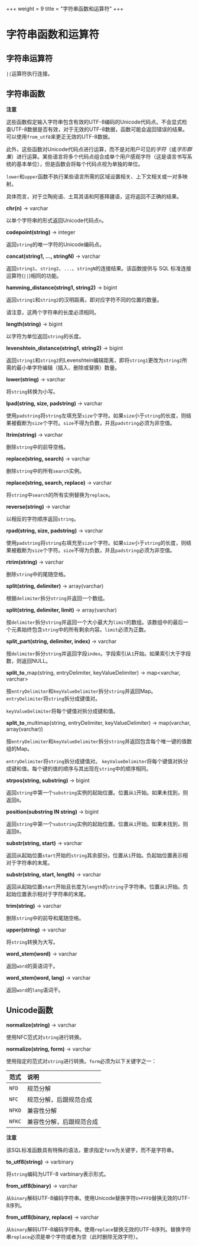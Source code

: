 +++
weight = 9
title = "字符串函数和运算符"
+++

# 字符串函数和运算符

## 字符串运算符

`||`运算符执行连接。

## 字符串函数

**注意**

这些函数假定输入字符串包含有效的UTF-8编码的Unicode代码点。不会显式检查UTF-8数据是否有效，对于无效的UTF-8数据，函数可能会返回错误的结果。可以使用`from_utf8`来更正无效的UTF-8数据。

此外，这些函数对Unicode代码点进行运算，而不是对用户可见的*字符*（或*字形群集*）进行运算。某些语言将多个代码点组合成单个用户感观字符（这是语言书写系统的基本单位），但是函数会将每个代码点视为单独的单位。

`lower`和`upper`函数不执行某些语言所需的区域设置相关、上下文相关或一对多映射。

具体而言，对于立陶宛语、土耳其语和阿塞拜疆语，这将返回不正确的结果。

**chr(n)** -> varchar

以单个字符串的形式返回Unicode代码点`n`。

**codepoint(string)** -> integer

返回`string`的唯一字符的Unicode编码点。

**concat(string1, ..., stringN)** -> varchar

返回`string1`、`string2`、`...`、`stringN`的连接结果。该函数提供与 SQL 标准连接运算符(`||`)相同的功能。

**hamming\_distance(string1, string2)** -> bigint

返回`string1`和`string2`的汉明距离，即对应字符不同的位置的数量。

请注意，这两个字符串的长度必须相同。

**length(string)** -> bigint

以字符为单位返回`string`的长度。

**levenshtein\_distance(string1, string2)** -> bigint

返回`string1`和`string2`的Levenshtein编辑距离，即将`string1`更改为`string2`所需的最小单字符编辑（插入、删除或替换）数量。

**lower(string)** -> varchar

将`string`转换为小写。

**lpad(string, size, padstring)** -> varchar

使用`padstring`将`string`左填充至`size`个字符。如果`size`小于`string`的长度，则结果被截断为`size`个字符。`size`不得为负数，并且`padstring`必须为非空值。

**ltrim(string)** -> varchar

删除`string`中的前导空格。

**replace(string, search)** -> varchar

删除`string`中的所有`search`实例。

**replace(string, search, replace)** -> varchar

将`string`中`search`的所有实例替换为`replace`。

**reverse(string)** -> varchar

以相反的字符顺序返回`string`。

**rpad(string, size, padstring)** -> varchar

使用`padstring`将`string`右填充至`size`个字符。如果`size`小于`string`的长度，则结果被截断为`size`个字符。`size`不得为负数，并且`padstring`必须为非空值。

**rtrim(string)** -> varchar

删除`string`中的尾随空格。

**split(string, delimiter)** -> array(varchar)

根据`delimiter`拆分`string`并返回一个数组。

**split(string, delimiter, limit)** -> array(varchar)

按`delimiter`拆分`string`并返回一个大小最大为`limit`的数组。该数组中的最后一个元素始终包含`string`中的所有剩余内容。`limit`必须为正数。

**split\_part(string, delimiter, index)** -> varchar

按`delimiter`拆分`string`并返回字段`index`。字段索引从`1`开始。如果索引大于字段数，则返回NULL。

**split\_to**\_map(string, entryDelimiter, keyValueDelimiter) -> map\<varchar, varchar>

按`entryDelimiter`和`keyValueDelimiter`拆分`string`并返回Map。`entryDelimiter`将`string`拆分成键值对。

`keyValueDelimiter`将每个键值对拆分成键和值。

**split\_to**\_multimap(string, entryDelimiter, keyValueDelimiter) -> map(varchar, array(varchar))

按`entryDelimiter`和`keyValueDelimiter`拆分`string`并返回包含每个唯一键的值数组的Map。

`entryDelimiter`将`string`拆分成键值对。  `keyValueDelimiter`将每个键值对拆分成键和值。每个键的值的顺序与其出现在`string`中的顺序相同。

**strpos(string, substring)** -> bigint

返回`string`中第一个`substring`实例的起始位置。位置从`1`开始。如果未找到，则返回`0`。

**position(substring IN string)** -> bigint

返回`string`中第一个`substring`实例的起始位置。位置从`1`开始。如果未找到，则返回`0`。

**substr(string, start)** -> varchar

返回从起始位置`start`开始的`string`其余部分。位置从`1`开始。负起始位置表示相对于字符串的末尾。

**substr(string, start, length)** -> varchar

返回从起始位置`start`开始且长度为`length`的`string`子字符串。位置从`1`开始。负起始位置表示相对于字符串的末尾。

**trim(string)** -> varchar

删除`string`中的前导和尾随空格。

**upper(string)** -> varchar

将`string`转换为大写。

**word\_stem(word)** -> varchar

返回`word`的英语词干。

**word\_stem(word, lang)** -> varchar

返回`word`的`lang`语词干。

## Unicode函数

**normalize(string)** -> varchar

使用NFC范式对`string`进行转换。

**normalize(string, form)** -> varchar

使用指定的范式对`string`进行转换。`form`必须为以下关键字之一：

| 范式| 说明| 
|:----------|:----------| 
| `NFD`| 规范分解| 
| `NFC`| 规范分解，后跟规范合成| 
| `NFKD`| 兼容性分解| 
| `NFKC`| 兼容性分解，后跟规范合成| 

**注意**

该SQL标准函数具有特殊的语法，要求指定`form`为关键字，而不是字符串。

**to\_utf8(string)** -> varbinary

将`string`编码为UTF-8 varbinary表示形式。

**from\_utf8(binary)** -> varchar

从`binary`解码UTF-8编码字符串。使用Unicode替换字符`U+FFFD`替换无效的UTF-8序列。

**from\_utf8(binary, replace)** -> varchar

从`binary`解码UTF-8编码字符串。使用`replace`替换无效的UTF-8序列。替换字符串`replace`必须是单个字符或者为空（此时删除无效字符）。